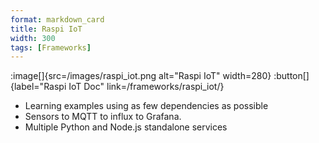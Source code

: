 ```yaml
---
format: markdown_card
title: Raspi IoT
width: 300
tags: [Frameworks]
---
```


:image[]{src=/images/raspi_iot.png alt="Raspi IoT" width=280}
:button[]{label="Raspi IoT Doc" link=/frameworks/raspi_iot/}


- Learning examples using as few dependencies as possible
- Sensors to MQTT to influx to Grafana.
- Multiple Python and Node.js standalone services

